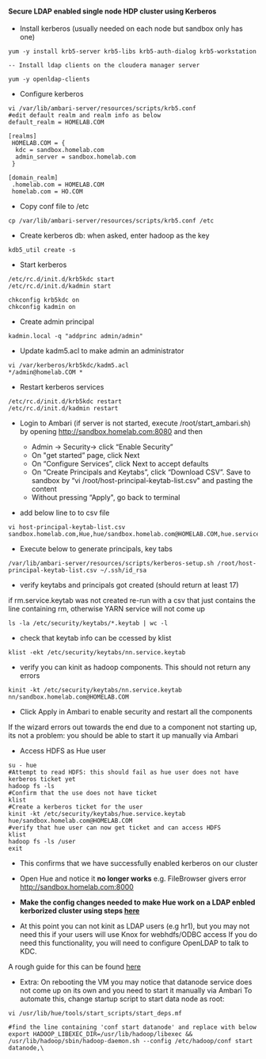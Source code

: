 #### Secure LDAP enabled single node HDP cluster using Kerberos


- Install kerberos (usually needed on each node but sandbox only has one)
```
yum -y install krb5-server krb5-libs krb5-auth-dialog krb5-workstation

-- Install ldap clients on the cloudera manager server 

yum -y openldap-clients
```

- Configure kerberos
```
vi /var/lib/ambari-server/resources/scripts/krb5.conf
#edit default realm and realm info as below
default_realm = HOMELAB.COM

[realms]
 HOMELAB.COM = {
  kdc = sandbox.homelab.com
  admin_server = sandbox.homelab.com
 }

[domain_realm]
 .homelab.com = HOMELAB.COM
 homelab.com = HO.COM
```

- Copy conf file to /etc
```
cp /var/lib/ambari-server/resources/scripts/krb5.conf /etc
```

- Create kerberos db: when asked, enter hadoop as the key
```
kdb5_util create -s
```

- Start kerberos
```
/etc/rc.d/init.d/krb5kdc start
/etc/rc.d/init.d/kadmin start

chkconfig krb5kdc on
chkconfig kadmin on
```
- Create admin principal
```
kadmin.local -q "addprinc admin/admin"
```

- Update kadm5.acl to make admin an administrator
```
vi /var/kerberos/krb5kdc/kadm5.acl
*/admin@homelab.COM *
```
- Restart kerberos services
```
/etc/rc.d/init.d/krb5kdc restart
/etc/rc.d/init.d/kadmin restart
```

- Login to Ambari (if server is not started, execute /root/start_ambari.sh) by opening http://sandbox.homelab.com:8080 and then
  - Admin -> Security-> click “Enable Security”
  - On "get started” page, click Next
  - On “Configure Services”, click Next to accept defaults
  - On “Create Principals and Keytabs”, click “Download CSV”. Save to sandbox by “vi /root/host-principal-keytab-list.csv" and pasting the content
  - Without pressing “Apply", go back to terminal 

- add below line to  to csv file 
```
vi host-principal-keytab-list.csv
sandbox.homelab.com,Hue,hue/sandbox.homelab.com@HOMELAB.COM,hue.service.keytab,/etc/security/keytabs,hue,hadoop,400
```

- Execute below to generate principals, key tabs 
```
/var/lib/ambari-server/resources/scripts/kerberos-setup.sh /root/host-principal-keytab-list.csv ~/.ssh/id_rsa
```

- verify keytabs and principals got created (should return at least 17)

if rm.service.keytab was not created re-run with a csv that just contains the line containing rm, otherwise YARN service will not come up
```
ls -la /etc/security/keytabs/*.keytab | wc -l
```

- check that keytab info can be ccessed by klist
```
klist -ekt /etc/security/keytabs/nn.service.keytab
```

- verify you can kinit as hadoop components. This should not return any errors
```
kinit -kt /etc/security/keytabs/nn.service.keytab nn/sandbox.homelab.com@HOMELAB.COM
```
- Click Apply in Ambari to enable security and restart all the components

If the wizard errors out towards the end due to a component not starting up, its not a problem: you should be able to start it up manually via Ambari

- Access HDFS as Hue user
```
su - hue
#Attempt to read HDFS: this should fail as hue user does not have kerberos ticket yet
hadoop fs -ls
#Confirm that the use does not have ticket
klist
#Create a kerberos ticket for the user
kinit -kt /etc/security/keytabs/hue.service.keytab hue/sandbox.homelab.com@HOMELAB.COM
#verify that hue user can now get ticket and can access HDFS
klist
hadoop fs -ls /user
exit
```
- This confirms that we have successfully enabled kerberos on our cluster

- Open Hue and notice it **no longer works** e.g. FileBrowser givers error
http://sandbox.homelab.com:8000

- **Make the config changes needed to make Hue work on a LDAP enbled kerborized cluster using steps [here](https://github.com/abajwa-hw/security-workshops/blob/master/Setup-Hue-kerberos-LDAP.md)**


- At this point you can not kinit as LDAP users (e.g hr1), but you may not need this if your users will use Knox for webhdfs/ODBC access
If you do need this functionality, you will need to configure OpenLDAP to talk to KDC. 

A rough guide for this can be found [here](https://github.com/abajwa-hw/security-workshops/blob/master/Setup-OpenLDAP-KDC-integration.md) 

- Extra:
On rebooting the VM you may notice that datanode service does not come up on its own and you need to start it manually via Ambari
To automate this, change startup script to start data node as root:
```
vi /usr/lib/hue/tools/start_scripts/start_deps.mf

#find the line containing 'conf start datanode' and replace with below
export HADOOP_LIBEXEC_DIR=/usr/lib/hadoop/libexec && /usr/lib/hadoop/sbin/hadoop-daemon.sh --config /etc/hadoop/conf start datanode,\
```

